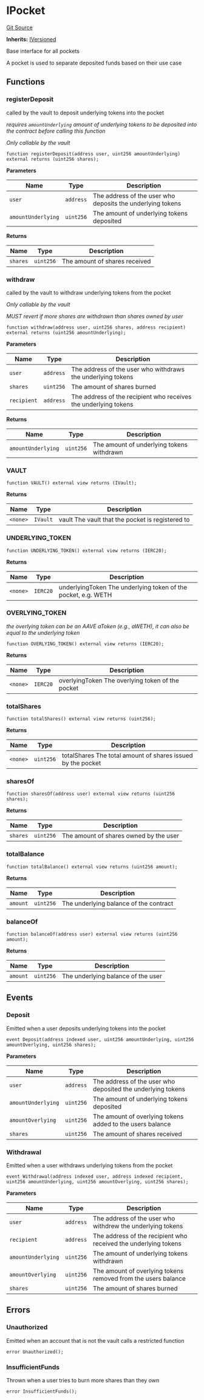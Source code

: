 # IPocket
[Git Source](https://github.com/cryptexfinance/tcapv2.0/blob/adb271543417436c1309ef4ed99a33410b5ee7ce/src/interface/pockets/IPocket.sol)

**Inherits:**
[IVersioned](/src/interface/IVersioned.sol/interface.IVersioned.md)

Base interface for all pockets

A pocket is used to separate deposited funds based on their use case


## Functions
### registerDeposit

called by the vault to deposit underlying tokens into the pocket

*requires `amountUnderlying` amount of underlying tokens to be deposited into the contract before calling this function*

*Only callable by the vault*


```solidity
function registerDeposit(address user, uint256 amountUnderlying) external returns (uint256 shares);
```
**Parameters**

|Name|Type|Description|
|----|----|-----------|
|`user`|`address`|The address of the user who deposits the underlying tokens|
|`amountUnderlying`|`uint256`|The amount of underlying tokens deposited|

**Returns**

|Name|Type|Description|
|----|----|-----------|
|`shares`|`uint256`|The amount of shares received|


### withdraw

called by the vault to withdraw underlying tokens from the pocket

*Only callable by the vault*

*MUST revert if more shares are withdrawn than shares owned by user*


```solidity
function withdraw(address user, uint256 shares, address recipient) external returns (uint256 amountUnderlying);
```
**Parameters**

|Name|Type|Description|
|----|----|-----------|
|`user`|`address`|The address of the user who withdraws the underlying tokens|
|`shares`|`uint256`|The amount of shares burned|
|`recipient`|`address`|The address of the recipient who receives the underlying tokens|

**Returns**

|Name|Type|Description|
|----|----|-----------|
|`amountUnderlying`|`uint256`|The amount of underlying tokens withdrawn|


### VAULT


```solidity
function VAULT() external view returns (IVault);
```
**Returns**

|Name|Type|Description|
|----|----|-----------|
|`<none>`|`IVault`|vault The vault that the pocket is registered to|


### UNDERLYING_TOKEN


```solidity
function UNDERLYING_TOKEN() external view returns (IERC20);
```
**Returns**

|Name|Type|Description|
|----|----|-----------|
|`<none>`|`IERC20`|underlyingToken The underlying token of the pocket, e.g. WETH|


### OVERLYING_TOKEN

*the overlying token can be an AAVE aToken (e.g., aWETH), it can also be equal to the underlying token*


```solidity
function OVERLYING_TOKEN() external view returns (IERC20);
```
**Returns**

|Name|Type|Description|
|----|----|-----------|
|`<none>`|`IERC20`|overlyingToken The overlying token of the pocket|


### totalShares


```solidity
function totalShares() external view returns (uint256);
```
**Returns**

|Name|Type|Description|
|----|----|-----------|
|`<none>`|`uint256`|totalShares The total amount of shares issued by the pocket|


### sharesOf


```solidity
function sharesOf(address user) external view returns (uint256 shares);
```
**Returns**

|Name|Type|Description|
|----|----|-----------|
|`shares`|`uint256`|The amount of shares owned by the user|


### totalBalance


```solidity
function totalBalance() external view returns (uint256 amount);
```
**Returns**

|Name|Type|Description|
|----|----|-----------|
|`amount`|`uint256`|The underlying balance of the contract|


### balanceOf


```solidity
function balanceOf(address user) external view returns (uint256 amount);
```
**Returns**

|Name|Type|Description|
|----|----|-----------|
|`amount`|`uint256`|The underlying balance of the user|


## Events
### Deposit
Emitted when a user deposits underlying tokens into the pocket


```solidity
event Deposit(address indexed user, uint256 amountUnderlying, uint256 amountOverlying, uint256 shares);
```

**Parameters**

|Name|Type|Description|
|----|----|-----------|
|`user`|`address`|The address of the user who deposited the underlying tokens|
|`amountUnderlying`|`uint256`|The amount of underlying tokens deposited|
|`amountOverlying`|`uint256`|The amount of overlying tokens added to the users balance|
|`shares`|`uint256`|The amount of shares received|

### Withdrawal
Emitted when a user withdraws underlying tokens from the pocket


```solidity
event Withdrawal(address indexed user, address indexed recipient, uint256 amountUnderlying, uint256 amountOverlying, uint256 shares);
```

**Parameters**

|Name|Type|Description|
|----|----|-----------|
|`user`|`address`|The address of the user who withdrew the underlying tokens|
|`recipient`|`address`|The address of the recipient who received the underlying tokens|
|`amountUnderlying`|`uint256`|The amount of underlying tokens withdrawn|
|`amountOverlying`|`uint256`|The amount of overlying tokens removed from the users balance|
|`shares`|`uint256`|The amount of shares burned|

## Errors
### Unauthorized
Emitted when an account that is not the vault calls a restricted function


```solidity
error Unauthorized();
```

### InsufficientFunds
Thrown when a user tries to burn more shares than they own


```solidity
error InsufficientFunds();
```

